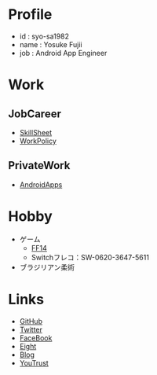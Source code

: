 # Profile

- id : syo-sa1982
- name : Yosuke Fujii
- job : Android App Engineer 

# Work

## JobCareer

- [SkillSheet](https://drive.google.com/file/d/1D9Alc0jFSaUrUBs-sIZ3agEkR8KofeIv/view?usp=sharing)
- [WorkPolicy](https://github.com/syo-sa1982/WorkPolicy)

## PrivateWork

- [AndroidApps](https://play.google.com/store/apps/developer?id=syo_sa1982)

# Hobby

- ゲーム
  - [FF14](https://jp.finalfantasyxiv.com/lodestone/character/7324621/)
  - Switchフレコ：SW-0620-3647-5611
- ブラジリアン柔術

# Links

- [GitHub](https://github.com/syo-sa1982)
- [Twitter](https://twitter.com/kusakabe_dev)
- [FaceBook](https://www.facebook.com/syousa1982)
- [Eight](https://8card.net/p/39857356914)
- [Blog](https://syo-sa19820615.hatenablog.com/)
- [YouTrust](https://youtrust.jp/users/d8d4b25138f4996afa4c245eb1478a6b/)